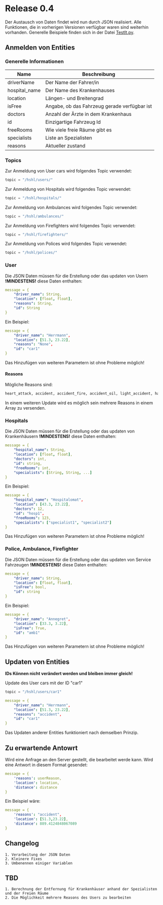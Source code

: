 # Release 0.4

Der Austausch von Daten findet wird nun durch JSON realisiert. Alle Funktionen, die in vorherigen Versionen verfügbar waren sind weiterhin vorhanden. Generelle Beispiele finden sich in der Datei [TestIt.py][linkToTestIt].

## Anmelden von Entities

### Generelle Informationen
| Name | Beschreibung |
| ------ | ------ |
| driverName | Der Name der Fahrer/in |
| hospital_name| Der Name des Krankenhauses |
| location | Längen- und Breitengrad |
| isFree | Angabe, ob das Fahrzeug gerade verfügbar ist |
| doctors | Anzahl der Ärzte in dem Krankenhaus |
| id | Einzigartige Fahrzeug Id |
| freeRooms | Wie viele freie Räume gibt es |
| specialists | Liste an Spezialisten |
| reasons | Aktueller zustand |


### Topics

Zur Anmeldung von User cars wird folgendes Topic verwendet:
```python
topic = "/hshl/users/"
```

Zur Anmeldung von Hospitals wird folgendes Topic verwendet:
```python
topic = "/hshl/hospitals/"
```

Zur Anmeldung von Ambulances wird folgendes Topic verwendet:
```python
topic = "/hshl/ambulances/"
```

Zur Anmeldung von Firefighters wird folgendes Topic verwendet:
```python
topic = "/hshl/firefighters/"
```

Zur Anmeldung von Polices wird folgendes Topic verwendet:
```python
topic = "/hshl/polices/"
```

### User
Die JSON Daten müssen für die Erstellung oder das updaten von Usern **!MINDESTENS!** diese Daten enthalten:

```yaml
message = {
    "driver_name": String,
    "location": [float, float],
    "reasons": String,  
    "id": String
}
```

Ein Beispiel:

```yaml
message = {
    "driver_name": "Herrmann",
    "location": [51.3, 23.22],
    "reasons": "None",
    "id": "car1"
}
```

Das Hinzufügen von weiteren Parametern ist ohne Probleme möglich!

#### Reasons
Mögliche Reasons sind:

```python
heart_attack, accident, accident_fire, accident_oil, light_accident, hard_accident, police, ambulance, hospital, None
```

In einem weiteren Update wird es möglich sein mehrere Reasons in einem Array zu versenden.

### Hospitals

Die JSON Daten müssen für die Erstellung oder das updaten von Krankenhäusern **!MINDESTENS!** diese Daten enthalten:


```yaml
message = {
    "hospital_name": String,
    "location": [float, float],
    "doctors": int,
    "id": string,
    "freeRooms": int,
    "specialists": [String, String, ...]
}
```

Ein Beispiel:

```yaml
message = {
    "hospital_name": "Hospitalomat",
    "location": [43.3, 23.22],  
    "doctors": 12,
    "id": "hosp1",
    "freeRooms": 123,
    "specialists": ["specialist1", "specialist2"]
}
```
Das Hinzufügen von weiteren Parametern ist ohne Probleme möglich!

### Police, Ambulance, Firefighter

Die JSON Daten müssen für die Erstellung oder das updaten von Service Fahrzeugen **!MINDESTENS!** diese Daten enthalten:

```yaml
message = {
    "driver_name": String,
    "location": [float, float],  
    "isFree": bool,
    "id": string
}
```

Ein Beispiel:

```yaml
message = {
    "driver_name": "Annegret",
    "location": [33.3, 3.22],
    "isFree": True,
    "id": "amb1"
}
```
Das Hinzufügen von weiteren Parametern ist ohne Probleme möglich!

## Updaten von Entities

**IDs Können nicht verändert werden und bleiben immer gleich!**

Update des User cars mit der ID "car1"
```python
topic = "/hshl/users/car1"
```

```yaml
message = {
    "driver_name": "Herrmann",
    "location": [51.3, 23.22],
    "reasons": "accident",
    "id": "car1"
}
```
Das Updaten anderer Entities funktioniert nach demselben Prinzip.

## Zu erwartende Antowrt

Wird eine Anfrage an den Server gestellt, die bearbeitet werde kann. Wird eine Antwort in diesem Format gesendet:

```yaml
message = {
    'reasons': userReason,
    'location': location,
    'distance': distance
}
```

Ein Beispiel wäre:

```yaml
message = {
    'reasons': "accident",
    'location': [51.3,23.22],
    'distance': 889.4124848067089
}
```
## Changelog
    1. Verarbeitung der JSON Daten
    2. Kleinere Fixes
    3. Umbenennen einiger Variablen

## TBD
    1. Berechnung der Entfernung für Krankenhäuser anhand der Spezialisten und der Freien Räume
    2. Die Möglichkeit mehrere Reasons des Users zu bearbeiten



[linkToTestIt]: https://github.com/IxTzy/Interaktionskonzept/blob/master/Implementierung/Release%200.4/TestIt.py
